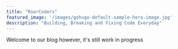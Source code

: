 ```yaml
---
title: "RoarCoders"
featured_image: '/images/gohugo-default-sample-hero-image.jpg'
description: "Building, Breaking and Fixing Code Everyday"
---
```

 
 Welcome to our blog however, it's still work in progress

